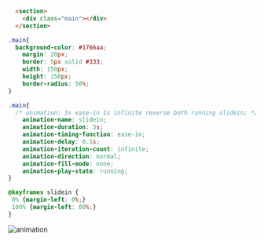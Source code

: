 
```html
  <section>
    <div class="main"></div>
  </section>
```

```css
.main{
  background-color: #1766aa;
    margin: 20px;
    border: 5px solid #333;
    width: 150px;
    height: 150px;
    border-radius: 50%;
}

.main{
  /* animation: 3s ease-in 1s infinite reverse both running slidein; */
    animation-name: slidein;
    animation-duration: 3s;
    animation-timing-function: ease-in;
    animation-delay: 0.1s;
    animation-iteration-count: infinite;
    animation-direction: normal;
    animation-fill-mode: none;
    animation-play-state: running;
}

@keyframes slidein {
 0% {margin-left: 0%;}
 100% {margin-left: 80%;}
}
```

![animation](https://user-images.githubusercontent.com/16630659/59418639-f21ff880-8dfb-11e9-8771-3fccb3da8088.gif)



